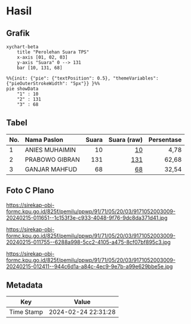 # Hasil

## Grafik

```mermaid
xychart-beta
    title "Perolehan Suara TPS"
    x-axis [01, 02, 03]
    y-axis "Suara" 0 --> 131
    bar [10, 131, 68]
```

```mermaid
%%{init: {"pie": {"textPosition": 0.5}, "themeVariables": {"pieOuterStrokeWidth": "5px"}} }%%
pie showData
    "1" : 10
    "2" : 131
    "3" : 68
```

## Tabel

| No. | Nama Paslon    | Suara | Suara (raw) | Persentase |
|:--- |:-------------- | -----:| -----------:| ----------:|
| 1   | ANIES MUHAIMIN | 10    | [10][p-1]   | 4,78       |
| 2   | PRABOWO GIBRAN | 131   | [131][p-2]  | 62,68      |
| 3   | GANJAR MAHFUD  | 68    | [68][p-3]   | 32,54      |


[p-1]: https://github.com/gigit-pemilu/pemilu-2024-91-papua/blob/main/pilpres/hitung-suara/sub/91-papua/sub/71-kota-jayapura/sub/05-heram/sub/2003-yoka/sub/009-tps/sub/paslon-1.txt
[p-2]: https://github.com/gigit-pemilu/pemilu-2024-91-papua/blob/main/pilpres/hitung-suara/sub/91-papua/sub/71-kota-jayapura/sub/05-heram/sub/2003-yoka/sub/009-tps/sub/paslon-2.txt
[p-3]: https://github.com/gigit-pemilu/pemilu-2024-91-papua/blob/main/pilpres/hitung-suara/sub/91-papua/sub/71-kota-jayapura/sub/05-heram/sub/2003-yoka/sub/009-tps/sub/paslon-3.txt

## Foto C Plano

https://sirekap-obj-formc.kpu.go.id/825f/pemilu/ppwp/91/71/05/20/03/9171052003009-20240215-011651--1c153f3e-c933-4048-9f76-9dc8da371d41.jpg

https://sirekap-obj-formc.kpu.go.id/825f/pemilu/ppwp/91/71/05/20/03/9171052003009-20240215-011755--6288a998-5cc2-4105-a475-8cf07bf895c3.jpg

https://sirekap-obj-formc.kpu.go.id/825f/pemilu/ppwp/91/71/05/20/03/9171052003009-20240215-012411--944c6d1a-a84c-4ec9-9e7b-a99e629bbe5e.jpg


## Metadata

| Key        | Value               |
| ---------- | ------------------- |
| Time Stamp | 2024-02-24 22:31:28 |



